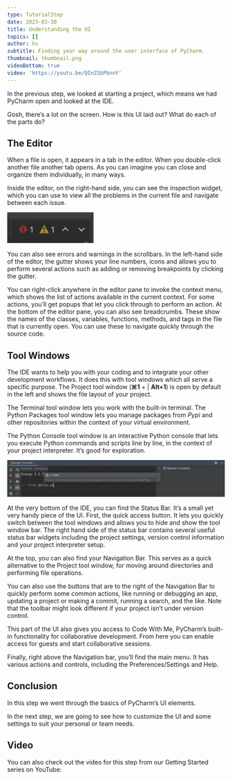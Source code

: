 ```yaml
---
type: TutorialStep
date: 2023-03-30
title: Understanding the UI
topics: []
author: hs
subtitle: Finding your way around the user interface of PyCharm.
thumbnail: thumbnail.png
videoBottom: true
video: 'https://youtu.be/QInZSbPbnnY'
---
```


In the previous step, we looked at starting a project, which means we had PyCharm open and looked at the IDE.

Gosh, there’s a lot on the screen. How is this UI laid out? What do each of the parts do?

## The Editor
When a file is open, it appears in a tab in the editor. When you double-click another file another tab opens. As you can imagine you can close and organize them individually, in many ways.

Inside the editor, on the right-hand side, you can see the inspection widget, which you can use to view all the problems in the current file and navigate between each issue.

<img src="inspections-widget.png" alt="Inspections Widget" width="200"/>

You can also see errors and warnings in the scrollbars. In the left-hand side of the editor, the gutter shows your line numbers, icons and allows you to perform several actions such as adding or removing breakpoints by clicking the gutter.

You can right-click anywhere in the editor pane to invoke the context menu, which shows the list of actions available in the current context. For some actions, you’ll get popups that let you click through to perform an action. At the bottom of the editor pane, you can also see breadcrumbs. These show the names of the classes, variables, functions, methods, and tags in the file that is currently open. You can use these to navigate quickly through the source code.

## Tool Windows
The IDE wants to help you with your coding and to integrate your other development workflows. It does this with tool windows which all serve a specific purpose. The Project tool window (**⌘1** + | **Alt+1**) is open by default in the left and shows the file layout of your project.

The Terminal tool window lets you work with the built-in terminal. The Python Packages tool window lets you manage packages from *Pypi* and other repositories within the context of your virtual environment.

The Python Console tool window is an interactive Python console that lets you execute Python commands and scripts line by line, in the context of your project interpreter. It’s good for exploration.

<img src="python-console.png" alt="keymap" width="800"/>

At the very bottom of the IDE, you can find the Status Bar. It’s a small yet very handy piece of the UI. First, the quick access button. It lets you quickly switch between the tool windows and allows you to hide and show the tool window bar. The right hand side of the status bar contains several useful status bar widgets including the project settings, version control information and your project interpreter setup.

At the top, you can also find your Navigation Bar. This serves as a quick alternative to the Project tool window, for moving around directories and performing file operations.

You can also use the buttons that are to the right of the Navigation Bar to quickly perform some common actions, like running or debugging an app, updating a project or making a commit, running a search, and the like. Note that the toolbar might look different if your project isn’t under version control.

This part of the UI also gives you access to Code With Me, PyCharm’s built-in functionality for collaborative development. From here you can enable access for guests and start collaborative sessions.

Finally, right above the Navigation bar, you’ll find the main menu. It has various actions and controls, including the Preferences/Settings and Help.

## Conclusion
In this step we went through the basics of PyCharm’s UI elements.  

In the next step, we are going to see how to customize the UI and some settings to suit your personal or team needs.

## Video
You can also check out the video for this step from our Getting Started series on YouTube:
